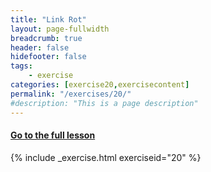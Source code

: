 ```yaml
---
title: "Link Rot"
layout: page-fullwidth
breadcrumb: true
header: false
hidefooter: false
tags:
    - exercise
categories: [exercise20,exercisecontent]
permalink: "/exercises/20/"
#description: "This is a page description"
---
```


<h4><a href="{{ site.url }}{{ site.baseurl }}/modules/3/d">Go to the full lesson</a></h4>
{% include _exercise.html exerciseid="20" %}
